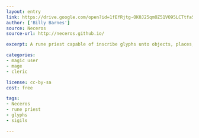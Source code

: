 ```yaml
---
layout: entry
link: https://drive.google.com/open?id=1fEfRjtg-OK0J25qmOZ51VO95LCTtfaSi
author: ['Billy Barnes']
source: Neceros
source-url: http://neceros.github.io/

excerpt: A rune priest capable of inscribe glyphs unto objects, places, or people for great effect.

categories:
- magic user
- mage
- cleric

license: cc-by-sa
cost: free

tags:
- Neceros
- rune priest
- glyphs
- sigils

---
```

